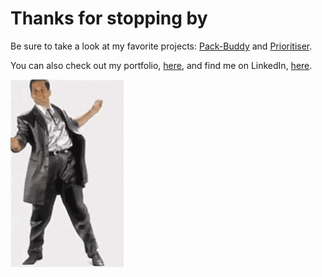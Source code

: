 # Thanks for stopping by
Be sure to take a look at my favorite projects: [Pack-Buddy](https://github.com/jamesnitz/Pack-Buddy) and 
[Prioritiser](https://github.com/jamesnitz/prioritiser).

You can also check out my portfolio, [here](https://www.linkedin.com/in/jamesnitz/), and find me on LinkedIn, [here](https://www.linkedin.com/in/jamesnitz/).

<img src="https://github.com/jamesnitz/jamesnitz/raw/master/images/tayne.gif" height="300" align="center" />


